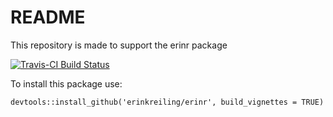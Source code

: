 # README


This repository is made to support the erinr package 

[![Travis-CI Build Status](https://travis-ci.org/erinkreiling/erinr.svg?branch=master)](https://travis-ci.org/erinkreiling/erinr)

To install this package use: 

```{S}
devtools::install_github('erinkreiling/erinr', build_vignettes = TRUE)
```
